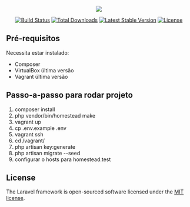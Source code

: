 <p align="center"><img src="https://laravel.com/assets/img/components/logo-laravel.svg"></p>

<p align="center">
<a href="https://travis-ci.org/laravel/framework"><img src="https://travis-ci.org/laravel/framework.svg" alt="Build Status"></a>
<a href="https://packagist.org/packages/laravel/framework"><img src="https://poser.pugx.org/laravel/framework/d/total.svg" alt="Total Downloads"></a>
<a href="https://packagist.org/packages/laravel/framework"><img src="https://poser.pugx.org/laravel/framework/v/stable.svg" alt="Latest Stable Version"></a>
<a href="https://packagist.org/packages/laravel/framework"><img src="https://poser.pugx.org/laravel/framework/license.svg" alt="License"></a>
</p>

## Pré-requisitos

Necessita estar instalado:

- Composer
- VirtualBox última versão
- Vagrant última versão

## Passo-a-passo para rodar projeto

1. composer install
2. php vendor/bin/homestead make
2. vagrant up
3. cp .env.example .env
4. vagrant ssh
5. cd /vagrant/
7. php artisan key:generate
8. php artisan migrate --seed
9. configurar o hosts para homestead.test

## License

The Laravel framework is open-sourced software licensed under the [MIT license](https://opensource.org/licenses/MIT).
